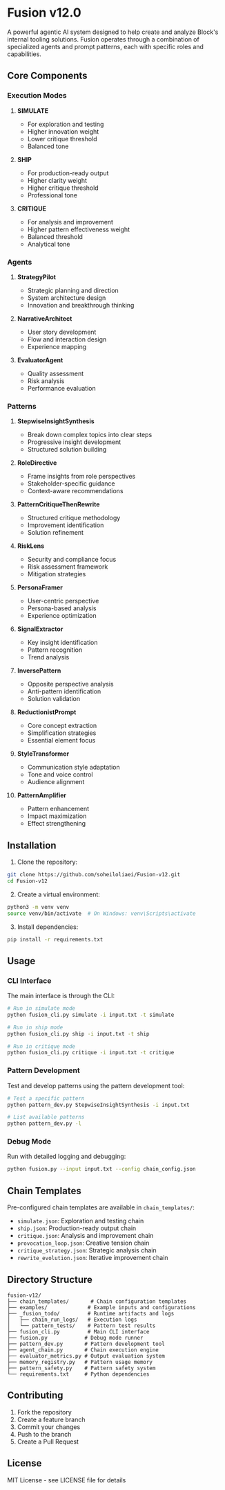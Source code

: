# Fusion v12.0

A powerful agentic AI system designed to help create and analyze Block's internal tooling solutions. Fusion operates through a combination of specialized agents and prompt patterns, each with specific roles and capabilities.

## Core Components

### Execution Modes

1. **SIMULATE**
   - For exploration and testing
   - Higher innovation weight
   - Lower critique threshold
   - Balanced tone

2. **SHIP**
   - For production-ready output
   - Higher clarity weight
   - Higher critique threshold
   - Professional tone

3. **CRITIQUE**
   - For analysis and improvement
   - Higher pattern effectiveness weight
   - Balanced threshold
   - Analytical tone

### Agents

1. **StrategyPilot**
   - Strategic planning and direction
   - System architecture design
   - Innovation and breakthrough thinking

2. **NarrativeArchitect**
   - User story development
   - Flow and interaction design
   - Experience mapping

3. **EvaluatorAgent**
   - Quality assessment
   - Risk analysis
   - Performance evaluation

### Patterns

1. **StepwiseInsightSynthesis**
   - Break down complex topics into clear steps
   - Progressive insight development
   - Structured solution building

2. **RoleDirective**
   - Frame insights from role perspectives
   - Stakeholder-specific guidance
   - Context-aware recommendations

3. **PatternCritiqueThenRewrite**
   - Structured critique methodology
   - Improvement identification
   - Solution refinement

4. **RiskLens**
   - Security and compliance focus
   - Risk assessment framework
   - Mitigation strategies

5. **PersonaFramer**
   - User-centric perspective
   - Persona-based analysis
   - Experience optimization

6. **SignalExtractor**
   - Key insight identification
   - Pattern recognition
   - Trend analysis

7. **InversePattern**
   - Opposite perspective analysis
   - Anti-pattern identification
   - Solution validation

8. **ReductionistPrompt**
   - Core concept extraction
   - Simplification strategies
   - Essential element focus

9. **StyleTransformer**
   - Communication style adaptation
   - Tone and voice control
   - Audience alignment

10. **PatternAmplifier**
    - Pattern enhancement
    - Impact maximization
    - Effect strengthening

## Installation

1. Clone the repository:
```bash
git clone https://github.com/soheiloliaei/Fusion-v12.git
cd Fusion-v12
```

2. Create a virtual environment:
```bash
python3 -m venv venv
source venv/bin/activate  # On Windows: venv\Scripts\activate
```

3. Install dependencies:
```bash
pip install -r requirements.txt
```

## Usage

### CLI Interface

The main interface is through the CLI:

```bash
# Run in simulate mode
python fusion_cli.py simulate -i input.txt -t simulate

# Run in ship mode
python fusion_cli.py ship -i input.txt -t ship

# Run in critique mode
python fusion_cli.py critique -i input.txt -t critique
```

### Pattern Development

Test and develop patterns using the pattern development tool:

```bash
# Test a specific pattern
python pattern_dev.py StepwiseInsightSynthesis -i input.txt

# List available patterns
python pattern_dev.py -l
```

### Debug Mode

Run with detailed logging and debugging:

```bash
python fusion.py --input input.txt --config chain_config.json
```

## Chain Templates

Pre-configured chain templates are available in `chain_templates/`:

- `simulate.json`: Exploration and testing chain
- `ship.json`: Production-ready output chain
- `critique.json`: Analysis and improvement chain
- `provocation_loop.json`: Creative tension chain
- `critique_strategy.json`: Strategic analysis chain
- `rewrite_evolution.json`: Iterative improvement chain

## Directory Structure

```
fusion-v12/
├── chain_templates/       # Chain configuration templates
├── examples/             # Example inputs and configurations
├── _fusion_todo/         # Runtime artifacts and logs
│   ├── chain_run_logs/   # Execution logs
│   └── pattern_tests/    # Pattern test results
├── fusion_cli.py         # Main CLI interface
├── fusion.py            # Debug mode runner
├── pattern_dev.py       # Pattern development tool
├── agent_chain.py       # Chain execution engine
├── evaluator_metrics.py # Output evaluation system
├── memory_registry.py   # Pattern usage memory
├── pattern_safety.py    # Pattern safety system
└── requirements.txt     # Python dependencies
```

## Contributing

1. Fork the repository
2. Create a feature branch
3. Commit your changes
4. Push to the branch
5. Create a Pull Request

## License

MIT License - see LICENSE file for details 